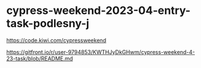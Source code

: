 # cypress-weekend-2023-04-entry-task-podlesny-j

https://code.kiwi.com/cypressweekend

https://gitfront.io/r/user-9794853/KWTHJyDkGHwm/cypress-weekend-4-23-task/blob/README.md
